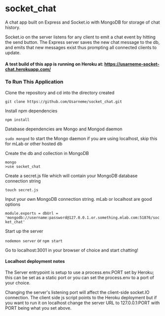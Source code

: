 # socket_chat

A chat app built on Express and Socket.io with MongoDB for storage of chat history.

Socket.io on the server listens for any client to emit a chat event by hitting the send button. The Express server saves the new chat message to the db, and emits that new messages exist thus prompting all connected clients to update.

#### A test build of this app is running on Heroku at: https://usarneme-socket-chat.herokuapp.com/

### To Run This Application
Clone the repository and cd into the directory created

```git clone https://github.com/Usarneme/socket_chat.git``` 

Install npm dependencies

```npm install```


Database dependencies are Mongo and Mongod daemon

```sudo mongod``` to start the Mongo daemon if you are using localhost, skip this for mLab or other hosted db

Create the db and collection in MongoDB

```
mongo
>use socket_chat
```

Create a secret.js file which will contain your MongoDB database connection string

```touch secret.js```

Input your own MongoDB connection string. mLab or localhost are good options

```module.exports = dbUrl = 'mongodb://username:password@127.0.0.1.or.something.mlab.com:51876/socket_chat'```

Start up the server

```nodemon server``` or ```npm start```

Go to localhost:3001 in your browser of choice and start chatting!

#### Localhost deployment notes
The Server entrypoint is setup to use a process.env.PORT set by Heroku; this can be set as a static port or you can set the process.env to a port of your choice.

Changing the server's listening port will affect the client-side socket.IO connection. The client side js script points to the Heroku deployment but if you want to run it on localhost change the server URL to 127.0.0.1:PORT with PORT being what you set above. 
